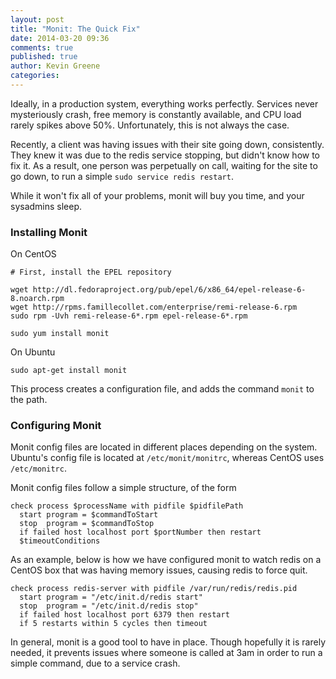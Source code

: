 ```yaml
---
layout: post
title: "Monit: The Quick Fix"
date: 2014-03-20 09:36
comments: true
published: true
author: Kevin Greene
categories: 
---
```


Ideally, in a production system, everything works perfectly. Services never mysteriously crash, free memory is constantly available, and CPU load rarely spikes above 50%. Unfortunately, this is not always the case.

Recently, a client was having issues with their site going down, consistently. They knew it was due to the redis service stopping, but didn't know how to fix it. As a result, one person was perpetually on call, waiting for the site to go down, to run a simple `sudo service redis restart`.

While it won't fix all of your problems, monit will buy you time, and your sysadmins sleep.

### Installing Monit

On CentOS

```
# First, install the EPEL repository

wget http://dl.fedoraproject.org/pub/epel/6/x86_64/epel-release-6-8.noarch.rpm
wget http://rpms.famillecollet.com/enterprise/remi-release-6.rpm
sudo rpm -Uvh remi-release-6*.rpm epel-release-6*.rpm

sudo yum install monit
```

On Ubuntu

```
sudo apt-get install monit
```

This process creates a configuration file, and adds the command `monit` to the path.

### Configuring Monit

Monit config files are located in different places depending on the system. Ubuntu's config file is located at `/etc/monit/monitrc`, whereas CentOS uses `/etc/monitrc`.

Monit config files follow a simple structure, of the form

```
check process $processName with pidfile $pidfilePath
  start program = $commandToStart
  stop  program = $commandToStop
  if failed host localhost port $portNumber then restart
  $timeoutConditions
```

As an example, below is how we have configured monit to watch redis on a CentOS box that was having memory issues, causing redis to force quit.

```
check process redis-server with pidfile /var/run/redis/redis.pid
  start program = "/etc/init.d/redis start"
  stop  program = "/etc/init.d/redis stop"
  if failed host localhost port 6379 then restart
  if 5 restarts within 5 cycles then timeout
```

In general, monit is a good tool to have in place. Though hopefully it is rarely needed, it prevents issues where someone is called at 3am in order to run a simple command, due to a service crash.